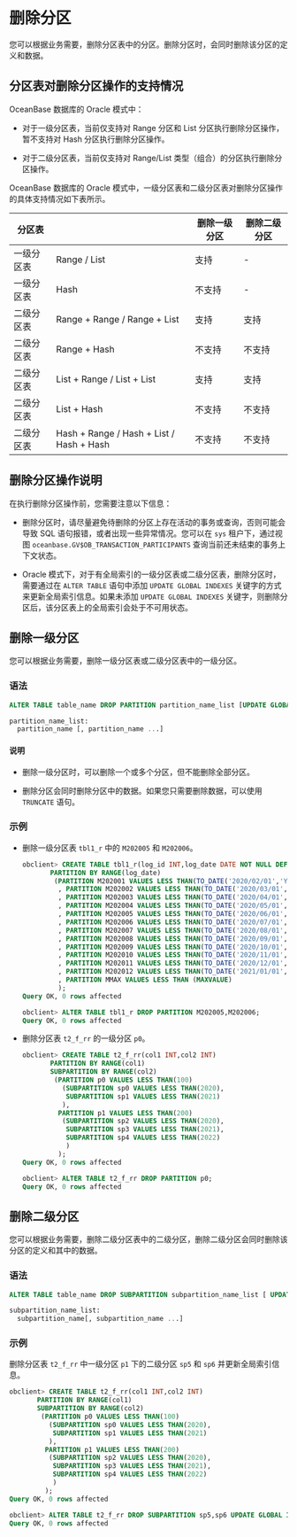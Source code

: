# 删除分区

您可以根据业务需要，删除分区表中的分区。删除分区时，会同时删除该分区的定义和数据。

## 分区表对删除分区操作的支持情况

OceanBase 数据库的 Oracle 模式中：

* 对于一级分区表，当前仅支持对 Range 分区和 List 分区执行删除分区操作，暂不支持对 Hash 分区执行删除分区操作。

* 对于二级分区表，当前仅支持对 Range/List 类型（组合）的分区执行删除分区操作。

OceanBase 数据库的 Oracle 模式中，一级分区表和二级分区表对删除分区操作的具体支持情况如下表所示。

|                       分区表                       || 删除一级分区 | 删除二级分区 |
|-------|------------------------------------------|--------|--------|
| 一级分区表 | Range / List                             | 支持     | -      |
| 一级分区表 | Hash                                     | 不支持    | -      |
| 二级分区表 | Range + Range / Range + List             | 支持     | 支持     |
| 二级分区表 | Range + Hash                             | 不支持    | 不支持    |
| 二级分区表 | List + Range / List + List               | 支持     | 支持     |
| 二级分区表 | List + Hash                              | 不支持    | 不支持    |
| 二级分区表 | Hash + Range / Hash + List / Hash + Hash | 不支持    | 不支持    |

## 删除分区操作说明

在执行删除分区操作前，您需要注意以下信息：

* 删除分区时，请尽量避免待删除的分区上存在活动的事务或查询，否则可能会导致 SQL 语句报错，或者出现一些异常情况。您可以在 `sys` 租户下，通过视图 `oceanbase.GV$OB_TRANSACTION_PARTICIPANTS` 查询当前还未结束的事务上下文状态。

* Oracle 模式下，对于有全局索引的一级分区表或二级分区表，删除分区时，需要通过在 `ALTER TABLE` 语句中添加 `UPDATE GLOBAL INDEXES` 关键字的方式来更新全局索引信息。如果未添加 `UPDATE GLOBAL INDEXES` 关键字，则删除分区后，该分区表上的全局索引会处于不可用状态。

## 删除一级分区

您可以根据业务需要，删除一级分区表或二级分区表中的一级分区。

### 语法

```sql
ALTER TABLE table_name DROP PARTITION partition_name_list [UPDATE GLOBAL INDEXES];

partition_name_list:
  partition_name [, partition_name ...]
```

  <main id="notice" type='explain'>
    <h4>说明</h4>
    <ul>
    <li>
    <p>删除一级分区时，可以删除一个或多个分区，但不能删除全部分区。</p>
    </li>
    <li>
    <p>删除分区会同时删除分区中的数据。如果您只需要删除数据，可以使用 <code>TRUNCATE</code> 语句。</p>
    </li>
    </ul>
  </main>

### 示例

* 删除一级分区表 `tbl1_r` 中的 `M202005` 和 `M202006`。

  ```sql
  obclient> CREATE TABLE tbl1_r(log_id INT,log_date DATE NOT NULL DEFAULT SYSDATE)
         PARTITION BY RANGE(log_date) 
          (PARTITION M202001 VALUES LESS THAN(TO_DATE('2020/02/01','YYYY/MM/DD'))
           , PARTITION M202002 VALUES LESS THAN(TO_DATE('2020/03/01','YYYY/MM/DD'))
           , PARTITION M202003 VALUES LESS THAN(TO_DATE('2020/04/01','YYYY/MM/DD'))
           , PARTITION M202004 VALUES LESS THAN(TO_DATE('2020/05/01','YYYY/MM/DD'))
           , PARTITION M202005 VALUES LESS THAN(TO_DATE('2020/06/01','YYYY/MM/DD'))
           , PARTITION M202006 VALUES LESS THAN(TO_DATE('2020/07/01','YYYY/MM/DD'))
           , PARTITION M202007 VALUES LESS THAN(TO_DATE('2020/08/01','YYYY/MM/DD'))
           , PARTITION M202008 VALUES LESS THAN(TO_DATE('2020/09/01','YYYY/MM/DD'))
           , PARTITION M202009 VALUES LESS THAN(TO_DATE('2020/10/01','YYYY/MM/DD'))
           , PARTITION M202010 VALUES LESS THAN(TO_DATE('2020/11/01','YYYY/MM/DD'))
           , PARTITION M202011 VALUES LESS THAN(TO_DATE('2020/12/01','YYYY/MM/DD'))
           , PARTITION M202012 VALUES LESS THAN(TO_DATE('2021/01/01','YYYY/MM/DD'))
           , PARTITION MMAX VALUES LESS THAN (MAXVALUE)
           );
  Query OK, 0 rows affected
  
  obclient> ALTER TABLE tbl1_r DROP PARTITION M202005,M202006;
  Query OK, 0 rows affected
  ```

* 删除分区表 `t2_f_rr` 的一级分区 `p0`。

  ```sql
  obclient> CREATE TABLE t2_f_rr(col1 INT,col2 INT)
         PARTITION BY RANGE(col1)
         SUBPARTITION BY RANGE(col2)
          (PARTITION p0 VALUES LESS THAN(100)
            (SUBPARTITION sp0 VALUES LESS THAN(2020),
             SUBPARTITION sp1 VALUES LESS THAN(2021)
            ),
           PARTITION p1 VALUES LESS THAN(200)
            (SUBPARTITION sp2 VALUES LESS THAN(2020),
             SUBPARTITION sp3 VALUES LESS THAN(2021),
             SUBPARTITION sp4 VALUES LESS THAN(2022)
             )
           );
  Query OK, 0 rows affected
  
  obclient> ALTER TABLE t2_f_rr DROP PARTITION p0;
  Query OK, 0 rows affected
  ```

## 删除二级分区

您可以根据业务需要，删除二级分区表中的二级分区，删除二级分区会同时删除该分区的定义和其中的数据。

### 语法

```sql
ALTER TABLE table_name DROP SUBPARTITION subpartition_name_list [ UPDATE GLOBAL INDEXES ];

subpartition_name_list:
  subpartition_name[, subpartition_name ...]
```

### 示例

删除分区表 `t2_f_rr` 中一级分区 `p1` 下的二级分区 `sp5` 和 `sp6` 并更新全局索引信息。

```sql
obclient> CREATE TABLE t2_f_rr(col1 INT,col2 INT)
       PARTITION BY RANGE(col1)
       SUBPARTITION BY RANGE(col2)
        (PARTITION p0 VALUES LESS THAN(100)
          (SUBPARTITION sp0 VALUES LESS THAN(2020),
           SUBPARTITION sp1 VALUES LESS THAN(2021)
          ),
         PARTITION p1 VALUES LESS THAN(200)
          (SUBPARTITION sp2 VALUES LESS THAN(2020),
           SUBPARTITION sp3 VALUES LESS THAN(2021),
           SUBPARTITION sp4 VALUES LESS THAN(2022)
           )
         );
Query OK, 0 rows affected

obclient> ALTER TABLE t2_f_rr DROP SUBPARTITION sp5,sp6 UPDATE GLOBAL INDEXES;
Query OK, 0 rows affected
```
